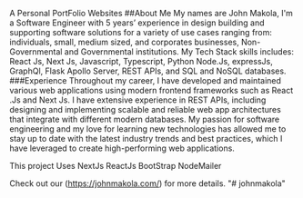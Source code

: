 A Personal PortFolio Websites
##About Me
My names are John Makola, I'm a Software Engineer with 5 years’ experience in design building and supporting software solutions for a variety of use cases ranging from: individuals, small, medium sized, and corporates businesses, Non-Governmental and Governmental institutions. My Tech Stack skills includes: React Js, Next Js, Javascript, Typescript, Python Node.Js, expressJs, GraphQl, Flask Apollo Server, REST APIs, and SQL and NoSQL databases.
###Experience 
Throughout my career, I have developed and maintained various web applications using modern frontend frameworks such as React .Js and Next Js. I have extensive experience in REST APIs, including designing and implementing scalable and reliable web app architectures that integrate with different modern databases. My passion for software engineering and my love for learning new technologies has allowed me to stay up to date with the latest industry trends and best practices, which I have leveraged to create high-performing web applications.

This project Uses
NextJs
ReactJs
BootStrap
NodeMailer



Check out our (https://johnmakola.com/) for more details.
"# johnmakola" 
